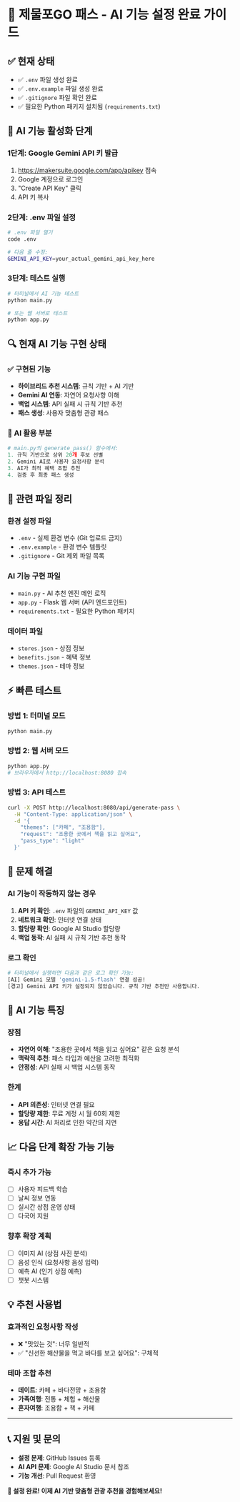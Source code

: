# 🔧 제물포GO 패스 - AI 기능 설정 완료 가이드

## ✅ 현재 상태
- ✅ `.env` 파일 생성 완료
- ✅ `.env.example` 파일 생성 완료  
- ✅ `.gitignore` 파일 확인 완료
- ✅ 필요한 Python 패키지 설치됨 (`requirements.txt`)

## 🚀 AI 기능 활성화 단계

### 1단계: Google Gemini API 키 발급
1. https://makersuite.google.com/app/apikey 접속
2. Google 계정으로 로그인
3. "Create API Key" 클릭
4. API 키 복사

### 2단계: .env 파일 설정
```bash
# .env 파일 열기
code .env

# 다음 줄 수정:
GEMINI_API_KEY=your_actual_gemini_api_key_here
```

### 3단계: 테스트 실행
```bash
# 터미널에서 AI 기능 테스트
python main.py

# 또는 웹 서버로 테스트
python app.py
```

## 🔍 현재 AI 기능 구현 상태

### ✅ 구현된 기능
- **하이브리드 추천 시스템**: 규칙 기반 + AI 기반
- **Gemini AI 연동**: 자연어 요청사항 이해
- **백업 시스템**: API 실패 시 규칙 기반 추천
- **패스 생성**: 사용자 맞춤형 관광 패스

### 🤖 AI 활용 부분
```python
# main.py의 generate_pass() 함수에서:
1. 규칙 기반으로 상위 20개 후보 선별
2. Gemini AI로 사용자 요청사항 분석
3. AI가 최적 혜택 조합 추천
4. 검증 후 최종 패스 생성
```

## 📁 관련 파일 정리

### 환경 설정 파일
- `.env` - 실제 환경 변수 (Git 업로드 금지)
- `.env.example` - 환경 변수 템플릿
- `.gitignore` - Git 제외 파일 목록

### AI 기능 구현 파일
- `main.py` - AI 추천 엔진 메인 로직
- `app.py` - Flask 웹 서버 (API 엔드포인트)
- `requirements.txt` - 필요한 Python 패키지

### 데이터 파일
- `stores.json` - 상점 정보
- `benefits.json` - 혜택 정보
- `themes.json` - 테마 정보

## ⚡ 빠른 테스트

### 방법 1: 터미널 모드
```bash
python main.py
```

### 방법 2: 웹 서버 모드
```bash
python app.py
# 브라우저에서 http://localhost:8080 접속
```

### 방법 3: API 테스트
```bash
curl -X POST http://localhost:8080/api/generate-pass \
  -H "Content-Type: application/json" \
  -d '{
    "themes": ["카페", "조용함"],
    "request": "조용한 곳에서 책을 읽고 싶어요",
    "pass_type": "light"
  }'
```

## 🔧 문제 해결

### AI 기능이 작동하지 않는 경우
1. **API 키 확인**: `.env` 파일의 `GEMINI_API_KEY` 값
2. **네트워크 확인**: 인터넷 연결 상태
3. **할당량 확인**: Google AI Studio 할당량
4. **백업 동작**: AI 실패 시 규칙 기반 추천 동작

### 로그 확인
```bash
# 터미널에서 실행하면 다음과 같은 로그 확인 가능:
[AI] Gemini 모델 'gemini-1.5-flash' 연결 성공!
[경고] Gemini API 키가 설정되지 않았습니다. 규칙 기반 추천만 사용합니다.
```

## 🎯 AI 기능 특징

### 장점
- **자연어 이해**: "조용한 곳에서 책을 읽고 싶어요" 같은 요청 분석
- **맥락적 추천**: 패스 타입과 예산을 고려한 최적화
- **안정성**: API 실패 시 백업 시스템 동작

### 한계
- **API 의존성**: 인터넷 연결 필요
- **할당량 제한**: 무료 계정 시 월 60회 제한
- **응답 시간**: AI 처리로 인한 약간의 지연

## 📈 다음 단계 확장 가능 기능

### 즉시 추가 가능
- [ ] 사용자 피드백 학습
- [ ] 날씨 정보 연동
- [ ] 실시간 상점 운영 상태
- [ ] 다국어 지원

### 향후 확장 계획
- [ ] 이미지 AI (상점 사진 분석)
- [ ] 음성 인식 (요청사항 음성 입력)
- [ ] 예측 AI (인기 상점 예측)
- [ ] 챗봇 시스템

## 💡 추천 사용법

### 효과적인 요청사항 작성
- ❌ "맛있는 것": 너무 일반적
- ✅ "신선한 해산물을 먹고 바다를 보고 싶어요": 구체적

### 테마 조합 추천
- **데이트**: 카페 + 바다전망 + 조용함
- **가족여행**: 전통 + 체험 + 해산물
- **혼자여행**: 조용함 + 책 + 카페

---

## 📞 지원 및 문의

- **설정 문제**: GitHub Issues 등록
- **AI API 문제**: Google AI Studio 문서 참조
- **기능 개선**: Pull Request 환영

**🎉 설정 완료! 이제 AI 기반 맞춤형 관광 추천을 경험해보세요!**
